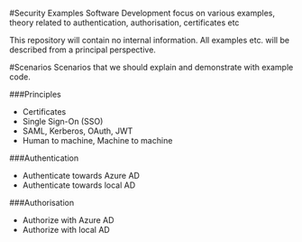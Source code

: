 #Security Examples
Software Development focus on various examples, theory related to authentication, authorisation,  certificates etc 

This repository will contain no internal information. All examples etc. will be described from a principal perspective.


#Scenarios
Scenarios that we should explain and demonstrate with example code. 

###Principles
* Certificates
* Single Sign-On (SSO)
* SAML, Kerberos, OAuth, JWT
* Human to machine, Machine to machine

###Authentication
* Authenticate towards Azure AD
* Authenticate towards local AD

###Authorisation
* Authorize with Azure AD
* Authorize with local AD
